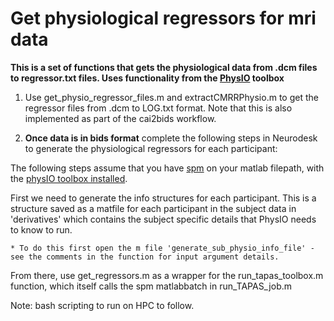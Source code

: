 # Get physiological regressors for mri data

**This is a set of functions that gets the physiological data from .dcm files to regressor.txt files. Uses functionality from the [PhysIO](https://github.com/translationalneuromodeling/tapas/blob/master/PhysIO/README.md) toolbox**

1. Use get_physio_regressor_files.m and extractCMRRPhysio.m to get the regressor files from .dcm to LOG.txt format. Note that this is also implemented as part of the cai2bids workflow. <p>

2. **Once data is in bids format** complete the following steps in Neurodesk to generate the physiological regressors for each participant: <p>

The following steps assume that you have [spm](https://en.wikibooks.org/wiki/SPM) on your matlab filepath, with the [physIO toolbox installed](https://github.com/translationalneuromodeling/tapas/tree/master/PhysIO). 

First we need to generate the info structures for each participant. This is a structure saved as a matfile for each participant in the subject data in 'derivatives' which contains the subject specific details that PhysIO needs to know to run. <p>

    * To do this first open the m file 'generate_sub_physio_info_file' - see the comments in the function for input argument details.




From there, use get_regressors.m as a wrapper for the run_tapas_toolbox.m function, which itself calls the spm matlabbatch in run_TAPAS_job.m

Note: bash scripting to run on HPC to follow.